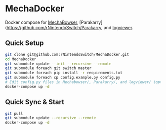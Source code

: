 # MechaDocker
Docker compose for [MechaBowser](https://github.com/rNintendoSwitch/MechaBowser), [Parakarry](https://github.com/rNintendoSwitch/Parakarry, and [logviewer](https://github.com/rNintendoSwitch/logviewer).

## Quick Setup
```sh
git clone git@github.com:rNintendoSwitch/MechaDocker.git
cd MechaDocker
git submodule update --init --recursive --remote
git submodule foreach git switch master
git submodule foreach pip install -r requirements.txt
git submodule foreach cp config.example.py config.py 
# Edit config.py files in Mechabowser/, Parakarry/, and logviewer/ (optional)
docker-compose up -d
```

## Quick Sync & Start
```sh
git pull
git submodule update --recursive --remote
docker-compose up -d
```